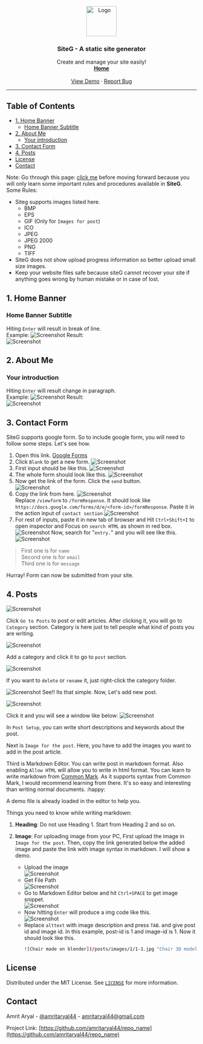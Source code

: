 <p align="center">
  <a href="https://github.com/Amritaryal44/siteG">
    <img src="images/logo.png" alt="Logo" width="80" height="80">
  </a>

  <h3 align="center">SiteG - A static site generator</h3>

  <p align="center">
    Create and manage your site easily!
    <br />
    <a href="./"><strong>Home</strong></a>
    <br />
    <br />
    <a href="https://www.amritaryal.com.np">View Demo</a>
    ·
    <a href="https://github.com/amritaryal44/siteG/issues">Report Bug</a>
  </p>
</p>

___

<!-- TABLE OF CONTENTS -->
## Table of Contents

* [1. Home Banner](#1-home-banner)
  * [Home Banner Subtitle](#home-banner-subtitle)
* [2. About Me](#2-about-me)
  * [Your introduction](#your-introduction)
* [3. Contact Form](#3-contact-form)
* [4. Posts](#4-posts)
* [License](#license)
* [Contact](#contact)

Note: Go through this page: [click me](/) before moving forward because you will only learn some important rules and procedures available in **SiteG**.\
Some Rules:
* Siteg supports images listed here. 
    * BMP
    * EPS
    * GIF (Only for ```Images for post```)
    * ICO
    * JPEG
    * JPEG 2000
    * PNG
    * TIFF
* SiteG does not show upload progress information so better upload small size images.
* Keep your website files safe because siteG cannot recover your site if anything goes wrong by human mistake or in case of lost.

## 1. Home Banner
### Home Banner Subtitle
Hiting ```Enter``` will result in break of line.<br> Example:
![Screenshot][banner-subtitle2]
Result:<br>
![Screenshot][banner-subtitle1]

## 2. About Me
### Your introduction
Hiting ```Enter``` will result change in paragraph.<br> Example:
![Screenshot][intro-1]
Result:<br>
![Screenshot][intro-2]

## 3. Contact Form
SiteG supports google form. So to include google form, you will need to follow some steps. Let's see how.
1. Open this link. [Google Forms](https://docs.google.com/forms)
2. Click ```Blank``` to get a new form.
![Screenshot][form-img1]
3. First input should be like this.
![Screenshot][form-img2]
4. The whole form should look like this.
![Screenshot][form-img3]
5. Now get the link of the form. Click the ```send``` button.<br>
![Screenshot][form-img4]
6. Copy the link from here.
![Screenshot][form-img5]<br>
Replace ```/viewform``` to ```/formResponse```. It should look like ```https://docs.google.com/forms/d/e/<form-id>/formResponse```.
Paste it in the action input of ```contact section```
![Screenshot][form-img6]
7. For rest of inputs, paste it in new tab of browser and Hit ```Ctrl+Shift+I``` to open inspector and Focus on ```search HTML``` as shown in red box.<br>
![Screenshot][form-img7]
Now, search for "```entry.```" and you will see like this.
![Screenshot][form-img8]
> First one is for ```name```<br>
> Second one is for ```email```<br>
> Third one is for ```message```

Hurray! Form can now be submitted from your site.

## 4. Posts
![Screenshot][post-img1]

Click ```Go to Posts``` to post or edit articles. After clicking it, you will go to ```Category``` section. Category is here just to tell people what kind of posts you are writing.

![Screenshot][post-img2]

Add a category and click it to go to ```post``` section.

![Screenshot][post-img3]

If you want to ```delete``` or ```rename``` it, just right-click the category folder.

![Screenshot][post-img4]
See!! Its that simple.
Now, Let's add new post.

![Screenshot][post-img5]

Click it and you will see a window like below:
![Screenshot][post-img6]

In ```Post Setup```, you can write short descriptions and keywords about the post.

Next is ```Image for the post```. Here, you have to add the images you want to add in the post article.

Third is Markdown Editor. You can write post in markdown format. Also enabling ```Allow HTML``` will allow you to write in html format. You can learn to write markdown from [Common Mark](https://commonmark.org/help/). As it supports syntax from Common Mark, I would recommend learning from there. It's so easy and interesting than writing normal documents. :happy:

A demo file is already loaded in the editor to help you.

Things you need to know while writing markdown:
1. **Heading**: Do not use Heading 1. Start from Heading 2 and so on.
2. **Image**: For uploading image from your PC, First upload the image in ```Image for the post```. Then, copy the link generated below the added image and paste the link with image syntax in markdown. I will show a demo.

    * Upload the image<br>
    ![Screenshot][post-img7]
    * Get File Path<br>
    ![Screenshot][post-img8]
    * Go to Markdown Editor below and hit ```Ctrl+SPACE``` to get image snippet.<br>
    ![Screenshot][post-img9]
    * Now hitting ```Enter``` will produce a img code like this.<br>
    ![Screenshot][post-img10]
    * Replace ```alttext``` with image description and press ```TAB```. and give post id and image id. In this example, post-id is 1 and image-id is 1. Now it should look like this.
        ```bash
        ![Chair made on blender](/posts/images/1/1-1.jpg "Chair 3D model")
        ```

<!-- LICENSE -->
## License

Distributed under the MIT License. See [`LICENSE`](https://github.com/Amritaryal44/siteG/blob/master/LICENSE) for more information.



<!-- CONTACT -->
## Contact

Amrit Aryal - [@amritaryal44](https://twitter.com/AmritAryal44) - amritaryal44@gmail.com

Project Link: [https://github.com/amritaryal44/repo_name](https://github.com/amritaryal44/repo_name)


[banner-subtitle1]: images/banner-subtitle1.png
[banner-subtitle2]: images/banner-subtitle2.png
[intro-1]: images/intro1.png
[intro-2]: images/intro2.png
[post-img1]: images/post-img1.png
[post-img2]: images/post-img2.png
[post-img3]: images/post-img3.png
[post-img4]: images/post-img4.png
[post-img5]: images/post-img5.png
[post-img6]: images/post-img6.png
[post-img7]: images/post-img7.png
[post-img8]: images/post-img8.png
[post-img9]: images/post-img9.png
[post-img10]: images/post-img10.png
[form-img1]: images/form-img1.png
[form-img2]: images/form-img2.png
[form-img3]: images/form-img3.png
[form-img4]: images/form-img4.png
[form-img5]: images/form-img5.png
[form-img6]: images/form-img6.png
[form-img7]: images/form-img7.png
[form-img8]: images/form-img8.png
